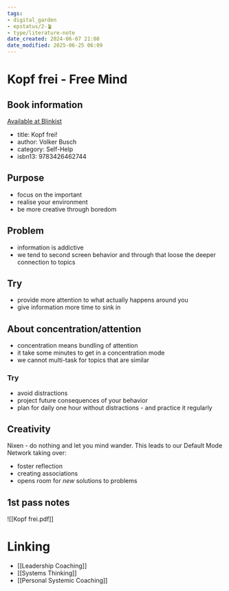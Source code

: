 ```yaml
---
tags: 
- digital_garden
- epstatus/2-🪴
- type/literature-note
date_created: 2024-06-07 21:08
date_modified: 2025-06-25 06:09
---
```

# Kopf frei - Free Mind

## Book information

[Available at Blinkist](https://www.blinkist.com/en/nc/browse/books/kopf-frei-de?r=1&st=kopf+frei)

+ title: Kopf frei!
+ author: Volker Busch
+ category: Self-Help
+ isbn13: 9783426462744

## Purpose

+ focus on the important
+ realise your environment
+ be more creative through boredom

## Problem

+ information is addictive
+ we tend to second screen behavior and through that loose the deeper connection to topics

## Try

+ provide more attention to what actually happens around you
+ give information more time to sink in

## About concentration/attention

+ concentration means bundling of attention
+ it take some minutes to get in a concentration mode
+ we cannot multi-task for topics that are similar

### Try

+ avoid distractions
+ project future consequences of your behavior
+ plan for daily one hour without distractions - and practice it regularly

## Creativity

Nixen - do nothing and let you mind wander. This leads to our Default Mode Network taking over:
+ foster reflection
+ creating associations
+ opens room for *new* solutions to problems

## 1st pass notes

![[Kopf frei.pdf]]

# Linking

+ [[Leadership Coaching]]
+ [[Systems Thinking]]
+ [[Personal Systemic Coaching]]